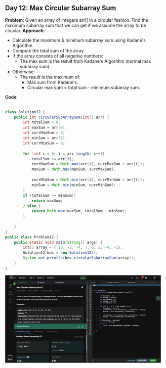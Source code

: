 ## Day 12: Max Circular Subarray Sum

**Problem**: Given an array of integers arr[] in a circular fashion. Find the maximum subarray sum that we can get if we assume the array to be circular.
**Approach**:
- Calculate the maximum & minimum subarray sum using Kadane's Algorithm.
- Compute the total sum of the array.
- If the array consists of all negative numbers:
  - The max sum is the result from Kadane's Algorithm (normal max subarray sum).
- Otherwise:
  - The result is the maximum of:
    - Max sum from Kadane's.
    - Circular max sum = total sum - minimum subarray sum.

**Code**:
```java

class Solution12 {
    public int circularSubArraySum(int[] arr) {
        int totalSum = 0;
        int maxSum = arr[0];
        int currMaxSum = 0;
        int minSum = arr[0];
        int currMinSum = 0;

        for (int i = 0; i < arr.length; i++){
            totalSum += arr[i];
            currMaxSum = Math.max(arr[i], currMaxSum + arr[i]);
            maxSum = Math.max(maxSum, currMaxSum);

            currMinSum = Math.min(arr[i], currMinSum + arr[i]);
            minSum = Math.min(minSum, currMinSum);
        }
        if (totalSum == minSum){
            return maxSum;
        } else {
            return Math.max(maxSum, totalSum - minSum);
        }

    }
}
public class Problem12 {
    public static void main(String[] args) {
        int[] array = { 10, -3, -4, 7, 6, 5, -4, -1};
        Solution12 box = new Solution12();
        System.out.println(box.circularSubArraySum(array));
    }
}

```
![Day 12 Output](./Day12-Screenshot.png)
